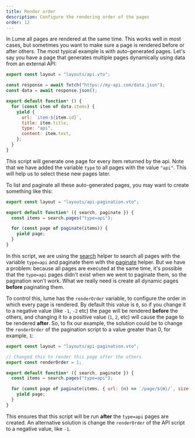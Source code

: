 ```yaml
---
title: Render order
description: Configure the rendering order of the pages
order: 12
---
```


In Lume all pages are rendered at the same time. This works well in most cases,
but sometimes you want to make sure a page is rendered before or after others.
The most typical example is with auto-generated pages. Let's say you have a page
that generates multiple pages dynamically using data from an external API:

```js
export const layout = "layouts/api.vto";

const response = await fetch("https://my-api.com/data.json");
const data = await response.json();

export default function* () {
  for (const item of data.items) {
    yield {
      url: `item-${item.id}`,
      title: item.title,
      type: "api",
      content: item.text,
    };
  }
}
```

This script will generate one page for every item returned by the api. Note that
we have added the variable `type` to all pages with the value `"api"`. This will
help us to select these new pages later.

To list and paginate all these auto-generated pages, you may want to create
something like this:

```js
export const layout = "layouts/api-pagination.vto";

export default function* ({ search, paginate }) {
  const items = search.pages("type=api");

  for (const page of paginate(items)) {
    yield page;
  }
}
```

In this script, we are using the [search](../../plugins/search.md) helper to
search all pages with the variable `type=api` and paginate them with the
[paginate](../../plugins/paginate.md) helper. But we have a problem: because all
pages are executed at the same time, it's possible that the `type=api` pages
didn't exist when we went to paginate them, so the pagination won't work. What
we really need is create all dynamic pages **before** paginating them.

To control this, lume has the `renderOrder` variable, to configure the order in
which every page is rendered. By default this value is `0`, so if you change it
to a negative value (like `-1`, `-2` etc) the page will be rendered **before**
the others, and changing it to a positive value (`1`, `2`, etc) will cause the
page to be rendered **after**. So, to fix our example, the solution could be to
change the `renderOrder` of the pagination script to a value greater than 0, for
example, `1`:

```js
export const layout = "layouts/api-pagination.vto";

// Changed this to render this page after the others
export const renderOrder = 1;

export default function* ({ search, paginate }) {
  const items = search.pages("type=api");

  for (const page of paginate(items, { url: (n) => `/page/${n}/`, size: 10 })) {
    yield page;
  }
}
```

This ensures that this script will be run **after** the `type=api` pages are
created. An alternative solution is change the `renderOrder` of the API script
to a negative value, like `-1`.
